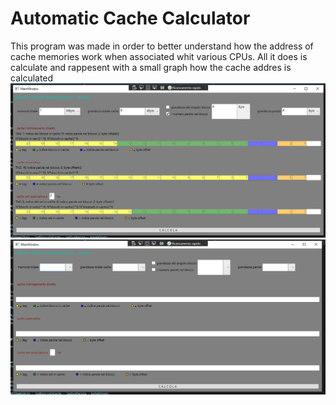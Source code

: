 # Automatic Cache Calculator
 This program was made in order to better understand how the address of cache memories work when associated whit various CPUs. All it does is calculate and rappesent with a small graph how the cache addres is calculated
![alt text](https://github.com/VR3ED/Automatic-Cache-Calculator/blob/main/screenshots/Cattura2.PNG?raw=true)
![alt text](https://github.com/VR3ED/Automatic-Cache-Calculator/blob/main/screenshots/Cattura1.PNG?raw=true)
